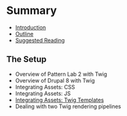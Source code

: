 # Summary

* [Introduction](README.md)
* [Outline](chapter1.md)
* [Suggested Reading](suggested-reading.md)

## The Setup

* Overview of Pattern Lab 2 with Twig
* Overview of Drupal 8 with Twig
* Integrating Assets: CSS
* Integrating Assets: JS
* [Integrating Assets: Twig Templates](the-setup/integrating-assets-twig-templates.md)
* Dealing with two Twig rendering pipelines


